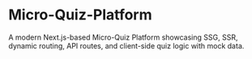 # Micro-Quiz-Platform
A modern Next.js-based Micro-Quiz Platform showcasing SSG, SSR, dynamic routing, API routes, and client-side quiz logic with mock data.
